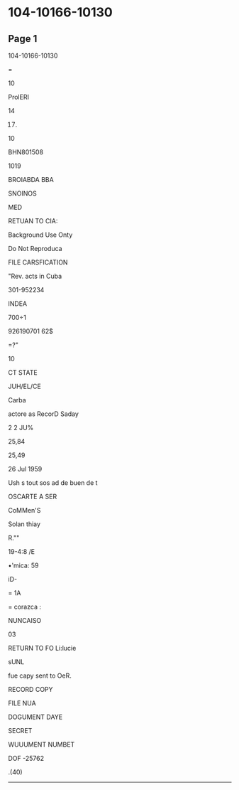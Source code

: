 # 104-10166-10130

## Page 1

104-10166-10130

=

10

ProlERI

14

17.

10

BHN801508

1019

BROIABDA BBA

SNOINOS

MED

RETUAN TO CIA:

Background Use Onty

Do Not Reproduca

FILE CARSFICATION

"Rev. acts in Cuba

301-952234

INDEA

700÷1

926190701 62$

=?"

10

CT STATE

JUH/EL/CE

Carba

actore as RecorD Saday

2 2 JU%

25,84

25,49

26 Jul 1959

Ush s tout sos ad de buen de t

OSCARTE A SER

CoMMen'S

Solan thiay

R.""

19-4:8 /E

•'mica: 59

iD-

= 1A

= corazca :

NUNCAISO

03

RETURN TO FO Li:lucie

sUNL

fue capy sent to OeR.

RECORD COPY

FILE NUA

DOGUMENT DAYE

SECRET

WUUUMENT NUMBET

DOF -25762

.(40)

---

